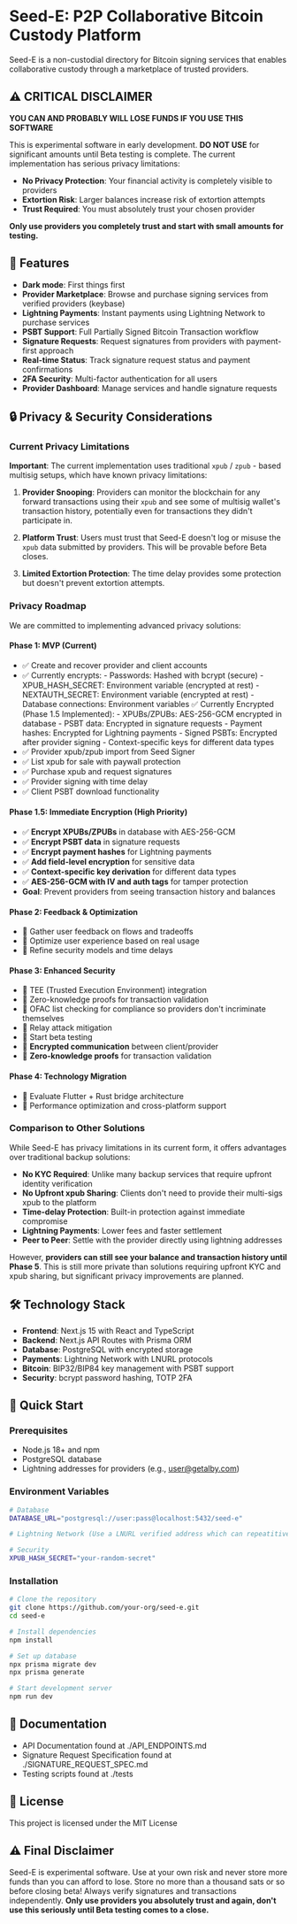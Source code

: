 # Seed-E: P2P Collaborative Bitcoin Custody Platform

Seed-E is a non-custodial directory for Bitcoin signing services that enables collaborative custody through a marketplace of trusted providers.

## ⚠️ CRITICAL DISCLAIMER

**YOU CAN AND PROBABLY WILL LOSE FUNDS IF YOU USE THIS SOFTWARE**

This is experimental software in early development. **DO NOT USE** for significant amounts until Beta testing is complete. The current implementation has serious privacy limitations:

- **No Privacy Protection**: Your financial activity is completely visible to providers
- **Extortion Risk**: Larger balances increase risk of extortion attempts
- **Trust Required**: You must absolutely trust your chosen provider

**Only use providers you completely trust and start with small amounts for testing.**

## 🚀 Features

- **Dark mode**: First things first
- **Provider Marketplace**: Browse and purchase signing services from verified providers (keybase)
- **Lightning Payments**: Instant payments using Lightning Network to purchase services
- **PSBT Support**: Full Partially Signed Bitcoin Transaction workflow
- **Signature Requests**: Request signatures from providers with payment-first approach
- **Real-time Status**: Track signature request status and payment confirmations
- **2FA Security**: Multi-factor authentication for all users
- **Provider Dashboard**: Manage services and handle signature requests

## 🔒 Privacy & Security Considerations

### Current Privacy Limitations

**Important**: The current implementation uses traditional `xpub` / `zpub` - based multisig setups, which have known privacy limitations:

1. **Provider Snooping**: Providers can monitor the blockchain for any forward transactions using their `xpub` and see some of multisig wallet's transaction history, potentially even for transactions they didn't participate in.

2. **Platform Trust**: Users must trust that Seed-E doesn't log or misuse the `xpub` data submitted by providers. This will be provable before Beta closes.

3. **Limited Extortion Protection**: The time delay provides some protection but doesn't prevent extortion attempts.

### Privacy Roadmap

We are committed to implementing advanced privacy solutions:

#### Phase 1: MVP (Current)

- ✅ Create and recover provider and client accounts
- ✅ Currently encrypts: - Passwords: Hashed with bcrypt (secure) - XPUB_HASH_SECRET: Environment variable (encrypted at rest) - NEXTAUTH_SECRET: Environment variable (encrypted at rest) - Database connections: Environment variables
  ✅ Currently Encrypted (Phase 1.5 Implemented): - XPUBs/ZPUBs: AES-256-GCM encrypted in database - PSBT data: Encrypted in signature requests - Payment hashes: Encrypted for Lightning payments - Signed PSBTs: Encrypted after provider signing - Context-specific keys for different data types
- ✅ Provider xpub/zpub import from Seed Signer
- ✅ List xpub for sale with paywall protection
- ✅ Purchase xpub and request signatures
- ✅ Provider signing with time delay
- ✅ Client PSBT download functionality

#### Phase 1.5: Immediate Encryption (High Priority)

- ✅ **Encrypt XPUBs/ZPUBs** in database with AES-256-GCM
- ✅ **Encrypt PSBT data** in signature requests
- ✅ **Encrypt payment hashes** for Lightning payments
- ✅ **Add field-level encryption** for sensitive data
- ✅ **Context-specific key derivation** for different data types
- ✅ **AES-256-GCM with IV and auth tags** for tamper protection
- **Goal**: Prevent providers from seeing transaction history and balances

#### Phase 2: Feedback & Optimization

- 🔄 Gather user feedback on flows and tradeoffs
- 🔄 Optimize user experience based on real usage
- 🔄 Refine security models and time delays

#### Phase 3: Enhanced Security

- 🔄 TEE (Trusted Execution Environment) integration
- 🔄 Zero-knowledge proofs for transaction validation
- 🔄 OFAC list checking for compliance so providers don't incriminate themselves
- 🔄 Relay attack mitigation
- 🔄 Start beta testing
- 🔄 **Encrypted communication** between client/provider
- 🔄 **Zero-knowledge proofs** for transaction validation

#### Phase 4: Technology Migration

- 🔄 Evaluate Flutter + Rust bridge architecture
- 🔄 Performance optimization and cross-platform support

### Comparison to Other Solutions

While Seed-E has privacy limitations in its current form, it offers advantages over traditional backup solutions:

- **No KYC Required**: Unlike many backup services that require upfront identity verification
- **No Upfront xpub Sharing**: Clients don't need to provide their multi-sigs xpub to the platform
- **Time-delay Protection**: Built-in protection against immediate compromise
- **Lightning Payments**: Lower fees and faster settlement
- **Peer to Peer**: Settle with the provider directly using lightning addresses

However, **providers can still see your balance and transaction history until Phase 5**. This is still more private than solutions requiring upfront KYC and xpub sharing, but significant privacy improvements are planned.

## 🛠️ Technology Stack

- **Frontend**: Next.js 15 with React and TypeScript
- **Backend**: Next.js API Routes with Prisma ORM
- **Database**: PostgreSQL with encrypted storage
- **Payments**: Lightning Network with LNURL protocols
- **Bitcoin**: BIP32/BIP84 key management with PSBT support
- **Security**: bcrypt password hashing, TOTP 2FA

## 🚀 Quick Start

### Prerequisites

- Node.js 18+ and npm
- PostgreSQL database
- Lightning addresses for providers (e.g., user@getalby.com)

### Environment Variables

```bash
# Database
DATABASE_URL="postgresql://user:pass@localhost:5432/seed-e"

# Lightning Network (Use a LNURL verified address which can repeatitively create lightning invoices on demand)

# Security
XPUB_HASH_SECRET="your-random-secret"
```

### Installation

```bash
# Clone the repository
git clone https://github.com/your-org/seed-e.git
cd seed-e

# Install dependencies
npm install

# Set up database
npx prisma migrate dev
npx prisma generate

# Start development server
npm run dev
```

## 📖 Documentation

- API Documentation found at ./API_ENDPOINTS.md
- Signature Request Specification found at ./SIGNATURE_REQUEST_SPEC.md
- Testing scripts found at ./tests

## 📄 License

This project is licensed under the MIT License

## ⚠️ Final Disclaimer

Seed-E is experimental software. Use at your own risk and never store more funds than you can afford to lose. Store no more than a thousand sats or so before closing beta! Always verify signatures and transactions independently. **Only use providers you absolutely trust and again, don't use this seriously until Beta testing comes to a close.**
